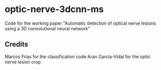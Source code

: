 # optic-nerve-3dcnn-ms
Code for the working paper "Automatic detection of optical nerve lesions using a 3D convolutional neural network"

## Credits
Marcos Frías for the classification code
Aran Garcia-Vidal for the optic nerve lesion crop